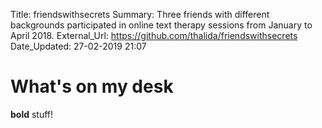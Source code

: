 Title:          friendswithsecrets
Summary:        Three friends with different backgrounds participated in online text therapy sessions from January to April 2018.
External_Url: https://github.com/thalida/friendswithsecrets
Date_Updated:   27-02-2019 21:07

# What's on my desk
**bold** stuff!
